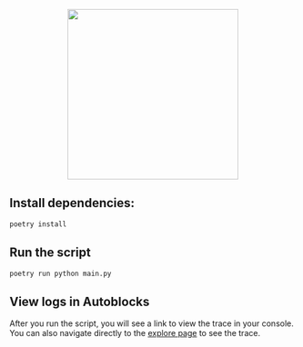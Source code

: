 <p align="center">
  <img src="https://app.autoblocks.ai/images/logo.png" width="300px">
</p>

## Install dependencies:

```bash
poetry install
```

## Run the script

```bash
poetry run python main.py
```

## View logs in Autoblocks

After you run the script, you will see a link to view the trace in your console. You can also navigate directly to the [explore page](https://app.autoblocks.ai/explore) to see the trace.
